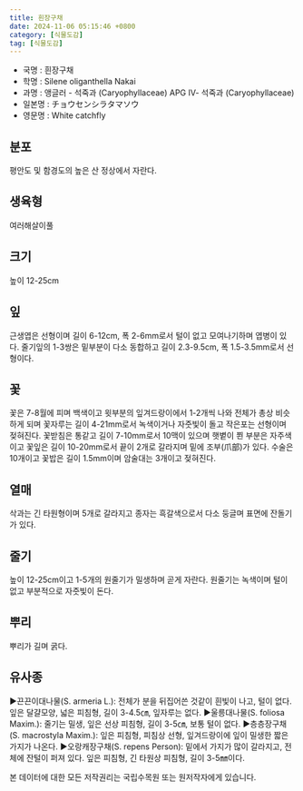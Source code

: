 ```yaml
---
title: 흰장구채
date: 2024-11-06 05:15:46 +0800
category: [식물도감]
tag: [식물도감]
---
```




- 국명 : 흰장구채
- 학명 : Silene oliganthella Nakai
- 과명 : 앵글러 - 석죽과 (Caryophyllaceae) APG Ⅳ- 석죽과 (Caryophyllaceae)
- 일본명 : チョウセンシラタマソウ
- 영문명 : White catchfly


## 분포
평안도 및 함경도의 높은 산 정상에서 자란다.
## 생육형
여러해살이풀 
## 크기
높이 12-25cm
## 잎
근생엽은 선형이며 길이 6-12cm, 폭 2-6mm로서 털이 없고 모여나기하며 엽병이 있다. 줄기잎의 1-3쌍은 밑부분이 다소 동합하고 길이 2.3-9.5cm, 폭 1.5-3.5mm로서 선형이다.
## 꽃
꽃은 7-8월에 피며 백색이고 윗부분의 잎겨드랑이에서 1-2개씩 나와 전체가 총상 비슷하게 되며 꽃자루는 길이 4-21mm로서 녹색이거나 자줏빛이 돌고 작은포는 선형이며 젖혀진다. 꽃받침은 통같고 길이 7-10mm로서 10맥이 있으며 햇볕이 쬔 부분은 자주색이고 꽃잎은 길이 10-20mm로서 끝이 2개로 갈라지며 밑에 조부(爪部)가 있다. 수술은 10개이고 꽃밥은 길이 1.5mm이며 암술대는 3개이고 젖혀진다.
## 열매
삭과는 긴 타원형이며 5개로 갈라지고 종자는 흑갈색으로서 다소 둥글며 표면에 잔돌기가 있다.
## 줄기
높이 12-25cm이고 1-5개의 원줄기가 밀생하며 곧게 자란다. 원줄기는 녹색이며 털이 없고 부분적으로 자줏빛이 돈다.
## 뿌리
뿌리가 길며 굵다.
## 유사종
▶끈끈이대나물(S. armeria L.): 전체가 분을 뒤집어쓴 것같이 흰빛이 나고, 털이 없다. 잎은 달걀모양, 넓은 피침형, 길이 3-4.5㎝, 잎자루는 없다.▶울릉대나물(S. foliosa Maxim.): 줄기는 밀생, 잎은 선상 피침형, 길이 3-5㎝, 보통 털이 없다.▶층층장구채(S. macrostyla Maxim.): 잎은 피침형, 피침상 선형, 잎겨드랑이에 잎이 밀생한 짧은 가지가 나온다.▶오랑캐장구채(S. repens Person): 밑에서 가지가 많이 갈라지고, 전체에 잔털이 퍼져 있다. 잎은 피침형, 긴 타원상 피침형, 길이 3-5㎜이다.






본 데이터에 대한 모든 저작권리는 국립수목원 또는 원저작자에게 있습니다.
